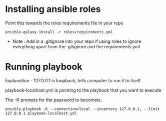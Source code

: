 # Installing ansible roles
Point this towards the roles requirements file in your repo

```ansible-galaxy install -r roles/requirements.yml```

* Note : Add in a .gitignore into your repo if using roles to ignore everything apart from the .gitignore and the requirements.yml



# Running playbook

Explanation - 127.0.0.1 is loopback, tells computer to run it to itself

playbook-localhost.yml is pointing to the playbook that you want to execute

The -K prompts for the password to becomels.

```ansible-playbook -K --connection=local --inventory 127.0.0.1, --limit 127.0.0.1 playbook-localhost.yml```